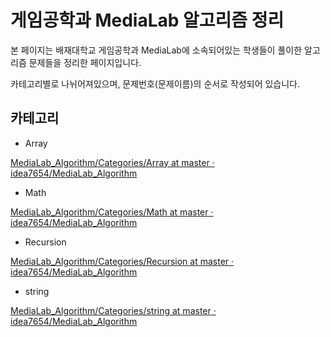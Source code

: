 # 게임공학과 MediaLab 알고리즘 정리

본 페이지는 배재대학교 게임공학과 MediaLab에 소속되어있는 학생들이 풀이한 알고리즘 문제들을 정리한 페이지입니다.

카테고리별로 나뉘어져있으며, 문제번호(문제이름)의 순서로 작성되어 있습니다.

## 카테고리

- Array

[MediaLab_Algorithm/Categories/Array at master · idea7654/MediaLab_Algorithm](https://github.com/idea7654/MediaLab_Algorithm/tree/master/Categories/Array)

- Math

[MediaLab_Algorithm/Categories/Math at master · idea7654/MediaLab_Algorithm](https://github.com/idea7654/MediaLab_Algorithm/tree/master/Categories/Math)

- Recursion

[MediaLab_Algorithm/Categories/Recursion at master · idea7654/MediaLab_Algorithm](https://github.com/idea7654/MediaLab_Algorithm/tree/master/Categories/Recursion)

- string

[MediaLab_Algorithm/Categories/string at master · idea7654/MediaLab_Algorithm](https://github.com/idea7654/MediaLab_Algorithm/tree/master/Categories/string)